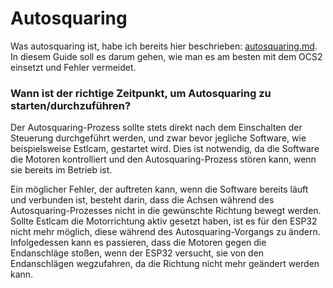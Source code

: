 # Autosquaring

Was autosquaring ist, habe ich bereits hier beschrieben: [autosquaring.md](../../cnc-themen/autosquaring.md "mention"). In diesem Guide soll es darum gehen, wie man es am besten mit dem OCS2 einsetzt und Fehler vermeidet.

### Wann ist der richtige Zeitpunkt, um Autosquaring zu starten/durchzuführen?

Der Autosquaring-Prozess sollte stets direkt nach dem Einschalten der Steuerung durchgeführt werden, und zwar bevor jegliche Software, wie beispielsweise Estlcam, gestartet wird. Dies ist notwendig, da die Software die Motoren kontrolliert und den Autosquaring-Prozess stören kann, wenn sie bereits im Betrieb ist.

Ein möglicher Fehler, der auftreten kann, wenn die Software bereits läuft und verbunden ist, besteht darin, dass die Achsen während des Autosquaring-Prozesses nicht in die gewünschte Richtung bewegt werden. Sollte Estlcam die Motorrichtung aktiv gesetzt haben, ist es für den ESP32 nicht mehr möglich, diese während des Autosquaring-Vorgangs zu ändern. Infolgedessen kann es passieren, dass die Motoren gegen die Endanschläge stoßen, wenn der ESP32 versucht, sie von den Endanschlägen wegzufahren, da die Richtung nicht mehr geändert werden kann.



